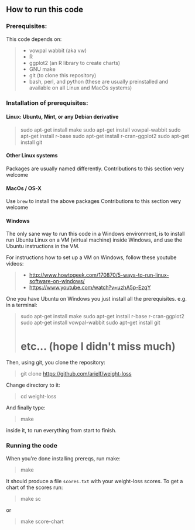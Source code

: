 ## How to run this code

### Prerequisites:

This code depends on:

>- vowpal wabbit (aka vw)
>- R
>- ggplot2 (an R library to create charts)
>- GNU make
>- git (to clone this repository)
>- bash, perl, and python (these are usually preinstalled and available on all Linux and MacOs systems)

### Installation of prerequisites:

#### Linux: Ubuntu, Mint, or any Debian derivative 

>	sudo apt-get install make
>	sudo apt-get install vowpal-wabbit
>	sudo apt-get install r-base
> 	sudo apt-get install r-cran-ggplot2
>	sudo apt-get install git

#### Other Linux systems

Packages are usually named differently.
Contributions to this section very welcome

#### MacOs / OS-X

Use `brew` to install the above packages
Contributions to this section very welcome

#### Windows

The only sane way to run this code in a Windows environment, is to install run Ubuntu Linux on a VM (virtual machine) inside Windows, and use the Ubuntu instructions in the VM.

For instructions how to set up a VM on Windows, follow these youtube videos:
>    - http://www.howtogeek.com/170870/5-ways-to-run-linux-software-on-windows/
>    - https://www.youtube.com/watch?v=uzhA5p-EzqY

One you have Ubuntu on Windows you just install all the prerequisites. e.g. in a terminal:

>	sudo apt-get install make
>	sudo apt-get install r-base r-cran-ggplot2
>	sudo apt-get install vowpal-wabbit
>	sudo apt-get install git
>	# etc... (hope I didn't miss much)

Then, using git, you clone the repository:

>	git clone https://github.com/arielf/weight-loss

Change directory to it:

>	cd weight-loss

And finally type:

>	make

inside it, to run everything from start to finish.


### Running the code

When you're done installing prereqs, run make:

>	make

It should produce a file `scores.txt` with your weight-loss scores.  To get a chart of the scores run:

>	make sc

or

>	make score-chart

